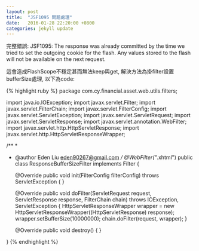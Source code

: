 ```yaml
---
layout: post
title:  "JSF1095 問題處理"
date:   2016-01-28 22:20:00 +0800
categories: jekyll update
---
```

完整錯誤:
JSF1095: The response was already committed by the time we tried to set the outgoing cookie for the flash. Any values stored to the flash will not be available on the next request.

這會造成FlashScope不穩定甚而無法keep與get, 解決方法為掛filter設置bufferSize處理, 以下為code:

{% highlight ruby %}
package com.cy.financial.asset.web.utils.filters;

import java.io.IOException;
import javax.servlet.Filter;
import javax.servlet.FilterChain;
import javax.servlet.FilterConfig;
import javax.servlet.ServletException;
import javax.servlet.ServletRequest;
import javax.servlet.ServletResponse;
import javax.servlet.annotation.WebFilter;
import javax.servlet.http.HttpServletResponse;
import javax.servlet.http.HttpServletResponseWrapper;

/**
 *
 * @author Eden Liu <eden90267@gmail.com>
 */
@WebFilter("*.xhtml")
public class ResponseBufferSizeFilter implements Filter {

    @Override
    public void init(FilterConfig filterConfig) throws ServletException {
    }

    @Override
    public void doFilter(ServletRequest request, ServletResponse response, FilterChain chain) throws IOException, ServletException {
        HttpServletResponseWrapper wrapper
                = new HttpServletResponseWrapper((HttpServletResponse) response);
        wrapper.setBufferSize(10000000);
        chain.doFilter(request, wrapper);
    }

    @Override
    public void destroy() {
    }

}
{% endhighlight %}